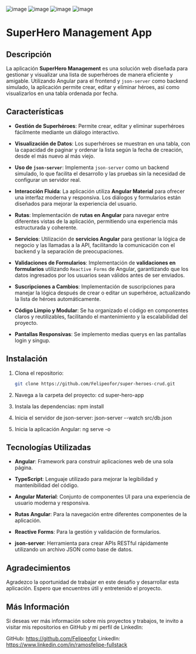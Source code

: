 ![image](https://github.com/user-attachments/assets/ced05a03-05ad-4b10-8cdb-4143a9bd4a12)
![image](https://github.com/user-attachments/assets/d2f46540-5c4d-4bd3-aaae-b5c788f088da)
![image](https://github.com/user-attachments/assets/ed404f7a-ffcd-46ea-bff9-1e36dbf2caf9)
![image](https://github.com/user-attachments/assets/3eac6100-9101-475f-ae69-9e01a29818de)


# SuperHero Management App

## Descripción
La aplicación **SuperHero Management** es una solución web diseñada para gestionar y visualizar una lista de superhéroes de manera eficiente y amigable. Utilizando Angular para el frontend y `json-server` como backend simulado, la aplicación permite crear, editar y eliminar héroes, así como visualizarlos en una tabla ordenada por fecha.

## Características

- **Gestión de Superhéroes**: Permite crear, editar y eliminar superhéroes fácilmente mediante un diálogo interactivo.
  
- **Visualización de Datos**: Los superhéroes se muestran en una tabla, con la capacidad de paginar y ordenar la lista según la fecha de creación, desde el más nuevo al más viejo.

- **Uso de `json-server`**: Implementa `json-server` como un backend simulado, lo que facilita el desarrollo y las pruebas sin la necesidad de configurar un servidor real.

- **Interacción Fluida**: La aplicación utiliza **Angular Material** para ofrecer una interfaz moderna y responsiva. Los diálogos y formularios están diseñados para mejorar la experiencia del usuario.

- **Rutas**: Implementación de **rutas en Angular** para navegar entre diferentes vistas de la aplicación, permitiendo una experiencia más estructurada y coherente.

- **Servicios**: Utilización de **servicios Angular** para gestionar la lógica de negocio y las llamadas a la API, facilitando la comunicación con el backend y la separación de preocupaciones.

- **Validaciones de Formularios**: Implementación de **validaciones en formularios** utilizando `Reactive Forms` de Angular, garantizando que los datos ingresados por los usuarios sean válidos antes de ser enviados.

- **Suscripciones a Cambios**: Implementación de suscripciones para manejar la lógica después de crear o editar un superhéroe, actualizando la lista de héroes automáticamente.

- **Código Limpio y Modular**: Se ha organizado el código en componentes claros y reutilizables, facilitando el mantenimiento y la escalabilidad del proyecto.

- **Pantallas Responsivas**: Se implemento medias querys en las pantallas login y singup.

## Instalación

1. Clona el repositorio:
   ```bash
   git clone https://github.com/Felipeofor/super-heroes-crud.git

2. Navega a la carpeta del proyecto:
    cd super-hero-app

3. Instala las dependencias:
    npm install

4. Inicia el servidor de json-server:
    json-server --watch src/db.json

5. Inicia la aplicación Angular:
    ng serve -o

## Tecnologías Utilizadas

- **Angular**: Framework para construir aplicaciones web de una sola página.

- **TypeScript**: Lenguaje utilizado para mejorar la legibilidad y mantenibilidad del código.

- **Angular Material**: Conjunto de componentes UI para una experiencia de usuario moderna y responsiva.

- **Rutas Angular**: Para la navegación entre diferentes componentes de la aplicación.

- **Reactive Forms**: Para la gestión y validación de formularios.

- **json-server**: Herramienta para crear APIs RESTful rápidamente utilizando un archivo JSON como base de datos.

## Agradecimientos

Agradezco la oportunidad de trabajar en este desafío y desarrollar esta aplicación. Espero que encuentres útil y entretenido el proyecto.

## Más Información

Si deseas ver más información sobre mis proyectos y trabajos, te invito a visitar mis repositorios en GitHub y mi perfil de LinkedIn: 

GitHub: https://github.com/Felipeofor
LinkedIn: https://www.linkedin.com/in/ramosfelipe-fullstack
